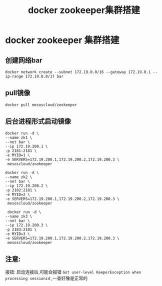 ﻿---
title: docker zookeeper集群搭建
---

docker zookeeper 集群搭建
=============


创建网络bar
----------

```shell
docker network create --subnet 172.19.0.0/16 --gateway 172.19.0.1 --ip-range 172.19.0.0/17 bar
```

pull镜像
---------

```shell
docker pull mesoscloud/zookeeper
```

后台进程形式启动镜像
-----------

```shell
docker run -d \
--name zk1 \
--net bar \
--ip 172.19.200.1 \
-p 2181:2181 \
-e MYID=1 \
-e SERVERS=172.19.200.1,172.19.200.2,172.19.200.3 \
 mesoscloud/zookeeper
 ```
 
```shell
docker run -d \
--name zk2 \
--net bar \
--ip 172.19.200.2 \
-p 2182:2181 \
-e MYID=2 \
-e SERVERS=172.19.200.1,172.19.200.2,172.19.200.3 \
 mesoscloud/zookeeper
 ```

```shell
 docker run -d \
--name zk3 \
--net bar \
--ip 172.19.200.3 \
-p 2183:2181 \
-e MYID=3 \
-e SERVERS=172.19.200.1,172.19.200.2,172.19.200.3 \
 mesoscloud/zookeeper
```

注意:
- 
报错: 启动连接后,可能会报错
`Got user-level KeeperException when processing sessionid` ,一查好像是正常的